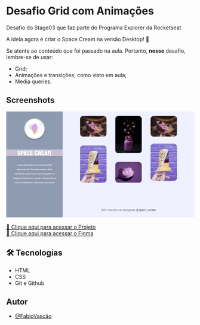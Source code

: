 # Desafio Grid com Animações

Desafio do Stage03 que faz parte do Programa Explorer da Rocketseat<br/> 

A ideia agora é criar o Space Cream na versão Desktop! 🚀<br/> 

Se atente ao conteúdo que foi passado na aula. Portanto, **nesse** desafio, lembre-se de usar:<br/> 

- Grid;
- Animações e transições, como visto em aula;
- Media queries.

## Screenshots

![preview](preview.jpg)


[🔗 Clique aqui para acessar o Projeto](https://fabiovascao.github.io/Projeto-04-Grid-Com-Animacoes/)<br/> 
[🔗 Clique aqui para acessar o Figma](https://www.figma.com/file/Pe7uutrNAEaUnub53wSKHU/Stage-03-Grid-com-anima%C3%A7%C3%B5es-Copy?fuid=1151137169943796805)

## 🛠 Tecnologias

- HTML
- CSS
- Git e Github


## Autor

- [@FabioVascão](https://www.github.com/fabiovascao)